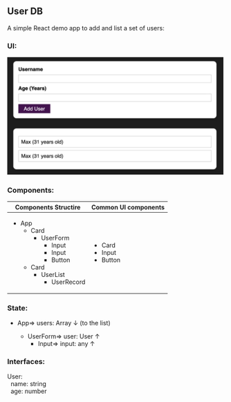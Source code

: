 ## User DB
A simple React demo app to add and list a set of users:

### UI:
<img src="UI.png" width="500" alt="Proposed UI">

### Components:
| Components Structire | Common UI components |
| ----------- | ----------- |
| <ul><li>App<ul><li>Card<ul><li>UserForm<ul><li>Input</li><li>Input</li><li>Button</li></ul></li></ul></li><li>Card<ul><li>UserList<ul><li>UserRecord</li></ul></li></ul></li></ul></li></ul> | <ul><li>Card</li><li>Input</li><li>Button</li></ul> |

### State:
* App=> users: Array<User> ↓ (to the list)
    * UserForm=> user: User ↑
        * Input=> input: any ↑

### Interfaces:
User:  
&nbsp;&nbsp;name: string  
&nbsp;&nbsp;age: number
